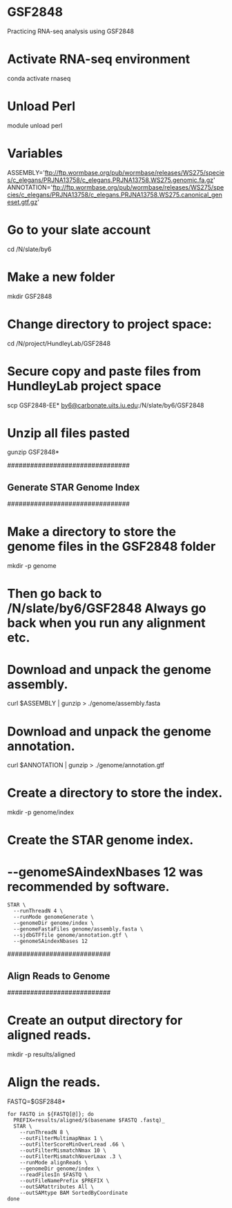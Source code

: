 # GSF2848
Practicing RNA-seq analysis using GSF2848

# Activate RNA-seq environment

conda activate rnaseq 


# Unload Perl

module unload perl


# Variables

ASSEMBLY='ftp://ftp.wormbase.org/pub/wormbase/releases/WS275/species/c_elegans/PRJNA13758/c_elegans.PRJNA13758.WS275.genomic.fa.gz'
ANNOTATION='ftp://ftp.wormbase.org/pub/wormbase/releases/WS275/species/c_elegans/PRJNA13758/c_elegans.PRJNA13758.WS275.canonical_geneset.gtf.gz'


# Go to your slate account

cd /N/slate/by6


# Make a new folder 

mkdir GSF2848


# Change directory to project space: 

cd /N/project/HundleyLab/GSF2848


# Secure copy and paste files from HundleyLab project space 

scp GSF2848-EE* by6@carbonate.uits.iu.edu:/N/slate/by6/GSF2848


# Unzip all files pasted 

gunzip GSF2848*	


################################
## Generate STAR Genome Index ##
################################
	
# Make a directory to store the genome files in the GSF2848 folder 
	
mkdir -p genome


# Then go back to /N/slate/by6/GSF2848 Always go back when you run any alignment etc. 

	
# Download and unpack the genome assembly.
	
curl $ASSEMBLY | gunzip > ./genome/assembly.fasta
	

# Download and unpack the genome annotation.
	
curl $ANNOTATION | gunzip > ./genome/annotation.gtf
	

# Create a directory to store the index.
	
mkdir -p genome/index
	

# Create the STAR genome index.
# --genomeSAindexNbases 12 was recommended by software.
	
	STAR \
	  --runThreadN 4 \
	  --runMode genomeGenerate \
	  --genomeDir genome/index \
	  --genomeFastaFiles genome/assembly.fasta \
	  --sjdbGTFfile genome/annotation.gtf \
	  --genomeSAindexNbases 12
	

###########################
## Align Reads to Genome ##
###########################
	
# Create an output directory for aligned reads.
	
mkdir -p results/aligned
	
  
# Align the reads.
	
FASTQ=$GSF2848*
	
  
	for FASTQ in ${FASTQ[@]}; do
	  PREFIX=results/aligned/$(basename $FASTQ .fastq)_
	  STAR \
	    --runThreadN 8 \
	    --outFilterMultimapNmax 1 \
	    --outFilterScoreMinOverLread .66 \
	    --outFilterMismatchNmax 10 \
	    --outFilterMismatchNoverLmax .3 \
	    --runMode alignReads \
	    --genomeDir genome/index \
	    --readFilesIn $FASTQ \
	    --outFileNamePrefix $PREFIX \
	    --outSAMattributes All \
	    --outSAMtype BAM SortedByCoordinate
	done
	









